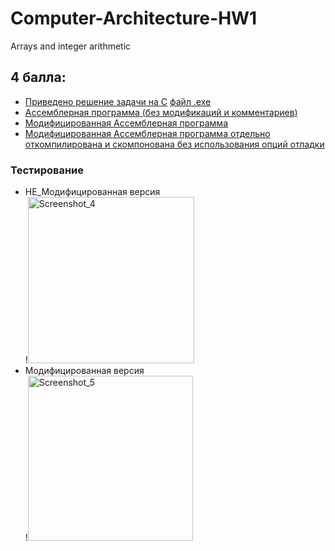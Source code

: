 # Computer-Architecture-HW1
Arrays and integer arithmetic

## 4 балла:
 * [Приведено решение задачи на C](https://github.com/ArtemFed/Computer-Architecture-HW1/blob/80105cefb169c0e58dbdf220ce744193f6d62944/%D0%A0%D0%B5%D1%88%D0%B5%D0%BD%D0%B8%D0%B5-%D0%BD%D0%B0-%D0%A1/HW1.c) [файл .exe](https://github.com/ArtemFed/Computer-Architecture-HW1/blob/80105cefb169c0e58dbdf220ce744193f6d62944/%D0%A0%D0%B5%D1%88%D0%B5%D0%BD%D0%B8%D0%B5-%D0%BD%D0%B0-%D0%A1/HW1)
 * [Ассемблерная программа (без модификаций и комментариев)](https://github.com/ArtemFed/Computer-Architecture-HW1/blob/6c2395f2a2be8598a75ea928cbf0e845671ab8ff/HW1.s)
 * [Модифицированная Ассемблерная программа](https://github.com/ArtemFed/Computer-Architecture-HW1/blob/8f9fddbf79921448846286b128f1938aa6921135/HW1_mod.s)
 * [Модифицированная Ассемблерная программа отдельно откомпилирована и скомпонована без использования опций отладки]()

### Тестирование
 * НЕ_Модифицированная версия <br/>
  !<img width="266" alt="Screenshot_4" src="https://user-images.githubusercontent.com/57373162/194087152-220b1cf1-7a57-4893-b814-1894cb8e6d1f.png">
 * Модифицированная версия <br/>
  !<img width="264" alt="Screenshot_5" src="https://user-images.githubusercontent.com/57373162/194087184-31b1156b-3a99-4ba9-b0ee-0125d10186c6.png">
